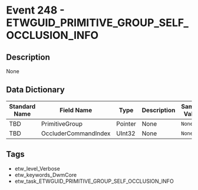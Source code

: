 # Event 248 - ETWGUID_PRIMITIVE_GROUP_SELF_OCCLUSION_INFO

## Description
None

## Data Dictionary
|Standard Name|Field Name|Type|Description|Sample Value|
|---|---|---|---|---|
|TBD|PrimitiveGroup|Pointer|None|`None`|
|TBD|OccluderCommandIndex|UInt32|None|`None`|

## Tags
* etw_level_Verbose
* etw_keywords_DwmCore
* etw_task_ETWGUID_PRIMITIVE_GROUP_SELF_OCCLUSION_INFO